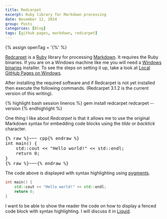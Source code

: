 ```yaml
---
title: Redcarpet
excerpt: Ruby library for Markdown processing
date: November 12, 2014
group: Posts
categories: [Blog]
tags: [github pages, markdown, redcarpet]
---
```


{% assign openTag = '{%' %}

[Redcarpet] is a [Ruby] library for processing [Markdown].
It requires the Ruby binaries.
If you are on a Windows machine like me you will need a [Windows binaries] installer.
To see the steps on setting it up, take a look at [Local GitHub Pages on Windows](/blog/2014/11/05/github-pages.html).

After installing the required software and if Redcarpet is not yet installed then execute the following commands.
(Redcarpet 3.1.2 is the current version of this writing).

{% highlight bash session linenos %}
gem install redcarpet
redcarpet --version
{% endhighlight %}

One thing I like about _Redcarpet_ is that it allows me to use the original Markdown syntax for embedding code blocks using the _tilde_ or _backtick_ character.

<div class="highlight"><pre>
{% raw %}~~~ cpp{% endraw %}
int main() {
    std::cout << "Hello world!" << std::endl;
    return 0;
}
{% raw %}~~~{% endraw %}
</pre></div>

The code above is displayed with syntax highlighting using [pygments].

~~~ cpp
int main() {
    std::cout << "Hello world!" << std::endl;
    return 0;
}
~~~

I want to be able to show the reader the code on how to display a fenced code block with syntax highlighting.
I will discuss it in [Liquid](/blog/2014/11/12/liquid.html).



[Ruby]: http://www.ruby-lang.org "Ruby Programming Language"
[Windows binaries]: http://rubyinstaller.org/ "Ruby Installer for Windows"
[Redcarpet]: https://github.com/vmg/redcarpet
[Markdown]: http://daringfireball.net/projects/markdown/ "Markdown"
[pygments]: http://pygments.org/
